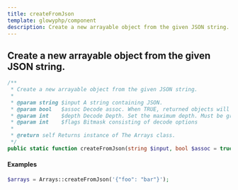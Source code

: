 ```yaml
---
title: createFromJson
template: glowyphp/component
description: Create a new arrayable object from the given JSON string.
---
```


<h2 class="font-normal text-lg">
Create a new arrayable object from the given JSON string.
</h2>

```php
/**
 * Create a new arrayable object from the given JSON string.
 *
 * @param string $input A string containing JSON.
 * @param bool   $assoc Decode assoc. When TRUE, returned objects will be converted into associative arrays.
 * @param int    $depth Decode Depth. Set the maximum depth. Must be greater than zero.
 * @param int    $flags Bitmask consisting of decode options
 *
 * @return self Returns instance of The Arrays class.
 */
public static function createFromJson(string $input, bool $assoc = true, int $depth = 512, int $flags = 0): self
```

#### Examples

```php
$arrays = Arrays::createFromJson('{"foo": "bar"}');
```
